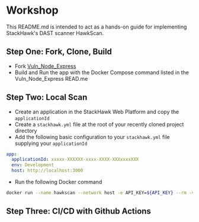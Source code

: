 # Workshop

This README.md is intended to act as a hands-on guide for implementing StackHawk's DAST scanner HawkScan.

## Step One: Fork, Clone, Build
- Fork [Vuln_Node_Express](https://github.com/kaakaww/vuln_node_express)
- Build and Run the app with the Docker Compose command listed in the Vuln_Node_Express READ.me

## Step Two: Local Scan
- Create an application in the StackHawk Web Platform and copy the `applicationId`
- Create a `stackhawk.yml` file at the root of your recently cloned project directory
- Add the following basic configuration to your `stackhawk.yml` file supplying your `applicationId`

```YAML
app:
  applicationId: xxxxx-XXXXXX-xxxx-XXXX-XXXxxxxXXX
  env: Development
  host: http://localhost:3000
```
- Run the following Docker command
```bash 
docker run --name hawkscan --network host -e API_KEY=${API_KEY} --rm -v $(pwd):/hawk:rw -it stackhawk/hawkscan:latest
```


## Step Three: CI/CD with Github Actions